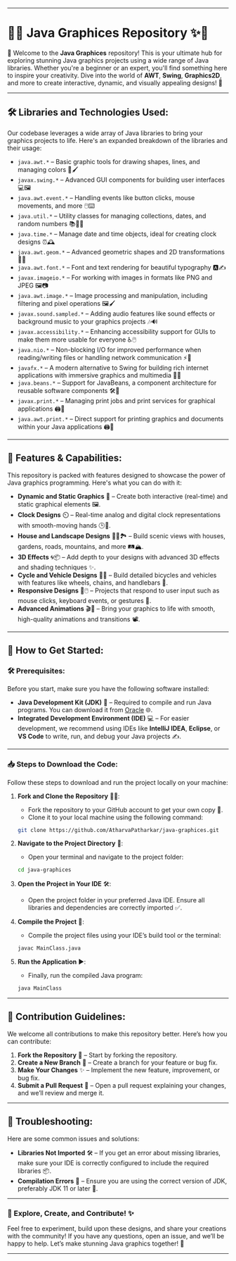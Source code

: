 
---

# 🌟✨ Java Graphices Repository ✨🌟

🎉 Welcome to the **Java Graphices** repository! This is your ultimate hub for exploring stunning Java graphics projects using a wide range of Java libraries. Whether you're a beginner or an expert, you'll find something here to inspire your creativity. Dive into the world of **AWT**, **Swing**, **Graphics2D**, and more to create interactive, dynamic, and visually appealing designs! 🚀





---

## 🛠️ Libraries and Technologies Used:
Our codebase leverages a wide array of Java libraries to bring your graphics projects to life. Here's an expanded breakdown of the libraries and their usage:

- `java.awt.*` – Basic graphic tools for drawing shapes, lines, and managing colors 🎨🖌️
- `javax.swing.*` – Advanced GUI components for building user interfaces 💻🖼️
- `java.awt.event.*` – Handling events like button clicks, mouse movements, and more 🖱️⌨️
- `java.util.*` – Utility classes for managing collections, dates, and random numbers 📚📅🎲
- `java.time.*` – Manage date and time objects, ideal for creating clock designs ⏰🕰️
- `java.awt.geom.*` – Advanced geometric shapes and 2D transformations 📐🔄
- `java.awt.font.*` – Font and text rendering for beautiful typography 🅰️✍️
- `javax.imageio.*` – For working with images in formats like PNG and JPEG 🖼️📷
- `java.awt.image.*` – Image processing and manipulation, including filtering and pixel operations 🖼️🖌️
- `javax.sound.sampled.*` – Adding audio features like sound effects or background music to your graphics projects 🎶🔊
- `javax.accessibility.*` – Enhancing accessibility support for GUIs to make them more usable for everyone ♿🖱️
- `java.nio.*` – Non-blocking I/O for improved performance when reading/writing files or handling network communication ⚡📂
- `javafx.*` – A modern alternative to Swing for building rich internet applications with immersive graphics and multimedia 🚀🎥
- `java.beans.*` – Support for JavaBeans, a component architecture for reusable software components 🛠️🔄
- `javax.print.*` – Managing print jobs and print services for graphical applications 🖨️📝
- `java.awt.print.*` – Direct support for printing graphics and documents within your Java applications 🖨️📄



---

## 🎨 Features & Capabilities:
This repository is packed with features designed to showcase the power of Java graphics programming. Here's what you can do with it:

- **Dynamic and Static Graphics** 🎨 – Create both interactive (real-time) and static graphical elements 🖼️.
- **Clock Designs** ⏲️ – Real-time analog and digital clock representations with smooth-moving hands 🕒🔄.
- **House and Landscape Designs** 🏡🌳🏞️ – Build scenic views with houses, gardens, roads, mountains, and more 🛤️🏔️.
- **3D Effects** 🌀📦 – Add depth to your designs with advanced 3D effects and shading techniques ✨.
- **Cycle and Vehicle Designs** 🚴🚗 – Build detailed bicycles and vehicles with features like wheels, chains, and handlebars 🚀.
- **Responsive Designs** 📱🖱️ – Projects that respond to user input such as mouse clicks, keyboard events, or gestures 📲.
- **Advanced Animations** 🎬🕺 – Bring your graphics to life with smooth, high-quality animations and transitions 📽️.

---

## 🚀 How to Get Started:

### 🛠️ Prerequisites:
Before you start, make sure you have the following software installed:

- **Java Development Kit (JDK)** 🧰 – Required to compile and run Java programs. You can download it from [Oracle](https://www.oracle.com/java/technologies/javase-jdk11-downloads.html) 🌐.
- **Integrated Development Environment (IDE)** 💻 – For easier development, we recommend using IDEs like **IntelliJ IDEA**, **Eclipse**, or **VS Code** to write, run, and debug your Java projects ✍️.

---

### 📥 Steps to Download the Code:
Follow these steps to download and run the project locally on your machine:

1. **Fork and Clone the Repository** 🍴🔗:
   - Fork the repository to your GitHub account to get your own copy 🔄.
   - Clone it to your local machine using the following command:
   ```bash
   git clone https://github.com/AtharvaPatharkar/java-graphices.git
   ```

2. **Navigate to the Project Directory** 📂:
   - Open your terminal and navigate to the project folder:
   ```bash
   cd java-graphices
   ```

3. **Open the Project in Your IDE** 🛠️:
   - Open the project folder in your preferred Java IDE. Ensure all libraries and dependencies are correctly imported ✅.

4. **Compile the Project** 📄:
   - Compile the project files using your IDE’s build tool or the terminal:
   ```bash
   javac MainClass.java
   ```

5. **Run the Application** ▶️:
   - Finally, run the compiled Java program:
   ```bash
   java MainClass
   ```

---

## 🎯 Contribution Guidelines:
We welcome all contributions to make this repository better. Here’s how you can contribute:

1. **Fork the Repository** 🍴 – Start by forking the repository.
2. **Create a New Branch** 🌿 – Create a branch for your feature or bug fix.
3. **Make Your Changes** ✨ – Implement the new feature, improvement, or bug fix.
4. **Submit a Pull Request** 🚀 – Open a pull request explaining your changes, and we’ll review and merge it.

---

## 🔧 Troubleshooting:
Here are some common issues and solutions:

- **Libraries Not Imported** 🛠️ – If you get an error about missing libraries, make sure your IDE is correctly configured to include the required libraries 📦.
- **Compilation Errors** 🚨 – Ensure you are using the correct version of JDK, preferably JDK 11 or later 🔧.

---

### 🌟 Explore, Create, and Contribute! ✨

Feel free to experiment, build upon these designs, and share your creations with the community! If you have any questions, open an issue, and we’ll be happy to help. Let’s make stunning Java graphics together! 🌈

---
